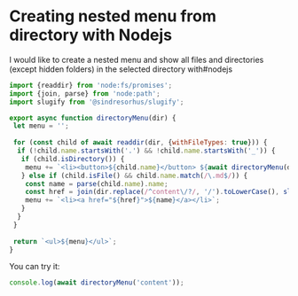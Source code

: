 # Creating nested menu from directory with Nodejs

I would like to create a nested menu and show all files and directories (except hidden folders) in the selected directory with#nodejs 

```js
import {readdir} from 'node:fs/promises';
import {join, parse} from 'node:path';
import slugify from '@sindresorhus/slugify';  

export async function directoryMenu(dir) {  
 let menu = '';  
  
 for (const child of await readdir(dir, {withFileTypes: true})) {  
  if (!child.name.startsWith('.') && !child.name.startsWith('_')) {  
   if (child.isDirectory()) {  
    menu += `<li><button>${child.name}</button> ${await directoryMenu(dir + '/' + child.name)}</li>`;  
   } else if (child.isFile() && child.name.match(/\.md$/)) {  
    const name = parse(child.name).name;  
    const href = join(dir.replace(/^content\/?/, '/').toLowerCase(), slugify(name));  
    menu += `<li><a href="${href}">${name}</a></li>`;  
   }  
  }  
 }  
  
 return `<ul>${menu}</ul>`;  
}
```

You can try it:

```js
console.log(await directoryMenu('content'));
```